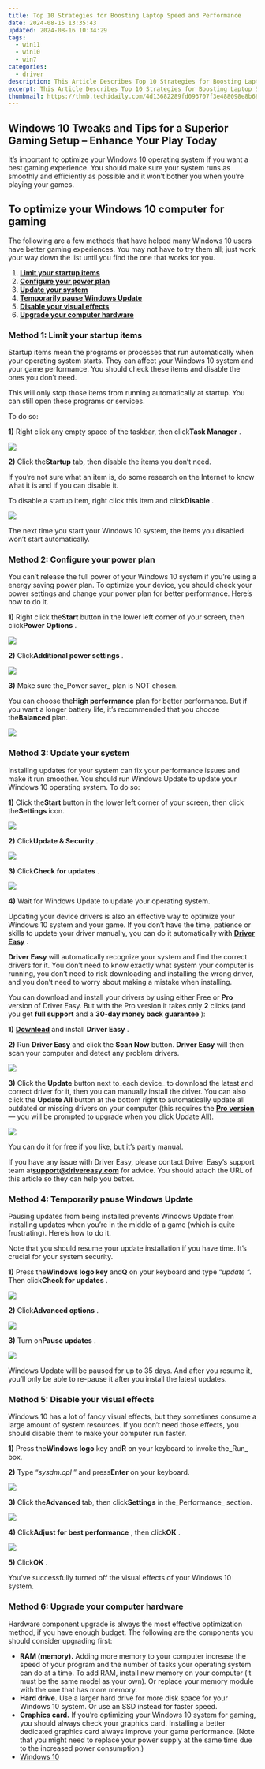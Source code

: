 ```yaml
---
title: Top 10 Strategies for Boosting Laptop Speed and Performance
date: 2024-08-15 13:35:43
updated: 2024-08-16 10:34:29
tags:
  - win11
  - win10
  - win7
categories:
  - driver
description: This Article Describes Top 10 Strategies for Boosting Laptop Speed and Performance
excerpt: This Article Describes Top 10 Strategies for Boosting Laptop Speed and Performance
thumbnail: https://thmb.techidaily.com/4d13682289fd093707f3e488098e8b68b405e6325695bb2b5c751424b8cb1104.jpeg
---
```


## Windows 10 Tweaks and Tips for a Superior Gaming Setup – Enhance Your Play Today

It’s important to optimize your Windows 10 operating system if you want a best gaming experience. You should make sure your system runs as smoothly and efficiently as possible and it won’t bother you when you’re playing your games.

## To optimize your Windows 10 computer for gaming

 The following are a few methods that have helped many Windows 10 users have better gaming experiences. You may not have to try them all; just work your way down the list until you find the one that works for you.

1. [**Limit your startup items**](https://tools.techidaily.com/drivereasy/download/)
2. [**Configure your power plan**](https://tools.techidaily.com/drivereasy/download/)
3. [**Update your system**](https://tools.techidaily.com/drivereasy/download/)
4. [**Temporarily pause Windows Update**](https://tools.techidaily.com/drivereasy/download/)
5. [**Disable your visual effects**](https://tools.techidaily.com/drivereasy/download/)
6. [**Upgrade your computer hardware**](https://tools.techidaily.com/drivereasy/download/)

### Method 1: Limit your startup items

 Startup items mean the programs or processes that run automatically when your operating system starts. They can affect your Windows 10 system and your game performance. You should check these items and disable the ones you don’t need.

 This will only stop those items from running automatically at startup. You can still open these programs or services.

To do so:

**1)** Right click any empty space of the taskbar, then click**Task Manager** .

![](https://images.drivereasy.com/wp-content/uploads/2018/06/img_5b2a1b3f9adc9.jpg)

**2)** Click the**Startup** tab, then disable the items you don’t need.

 If you’re not sure what an item is, do some research on the Internet to know what it is and if you can disable it.

 To disable a startup item, right click this item and click**Disable** .

![](https://images.drivereasy.com/wp-content/uploads/2018/06/img_5b2a1ccd1d664.jpg)

 The next time you start your Windows 10 system, the items you disabled won’t start automatically.

### Method 2: Configure your power plan

 You can’t release the full power of your Windows 10 system if you’re using a energy saving power plan. To optimize your device, you should check your power settings and change your power plan for better performance. Here’s how to do it.

**1)** Right click the**Start** button in the lower left corner of your screen, then click**Power Options** .

![](https://images.drivereasy.com/wp-content/uploads/2018/06/img_5b2a25d5dd9a1.jpg)

**2)** Click**Additional power settings** .

![](https://images.drivereasy.com/wp-content/uploads/2018/06/img_5b2a281e65a10.jpg)

**3)** Make sure the_Power saver_ plan is NOT chosen.

 You can choose the**High performance** plan for better performance. But if you want a longer battery life, it’s recommended that you choose the**Balanced** plan.

![](https://images.drivereasy.com/wp-content/uploads/2018/06/img_5b2a293b83333.jpg)

### Method 3: Update your system

 Installing updates for your system can fix your performance issues and make it run smoother. You should run Windows Update to update your Windows 10 operating system. To do so:

**1)** Click the**Start** button in the lower left corner of your screen, then click the**Settings** icon.

![](https://images.drivereasy.com/wp-content/uploads/2018/06/img_5b2a2ce44241f.jpg)

**2)** Click**Update & Security** .

![](https://images.drivereasy.com/wp-content/uploads/2018/06/img_5b2a2dbf235d3.jpg)

**3)** Click**Check for updates** .

![](https://images.drivereasy.com/wp-content/uploads/2018/06/img_5b2a2e1292ffc.jpg)

**4)** Wait for Windows Update to update your operating system.

 Updating your device drivers is also an effective way to optimize your Windows 10 system and your game. If you don’t have the time, patience or skills to update your driver manually, you can do it automatically with [**Driver Easy**](https://tools.techidaily.com/drivereasy/download/) .

**Driver Easy**  will automatically recognize your system and find the correct drivers for it. You don’t need to know exactly what system your computer is running, you don’t need to risk downloading and installing the wrong driver, and you don’t need to worry about making a mistake when installing.

 You can download and install your drivers by using either Free or **Pro**  version of Driver Easy. But with the Pro version it takes only **2**  clicks (and you get **full support** and a **30-day money back guarantee** ):

**1)** [**Download**](https://tools.techidaily.com/drivereasy/download/) and install **Driver Easy** .

**2)** Run **Driver Easy** and click the **Scan Now** button. **Driver Easy**  will then scan your computer and detect any problem drivers.

![](https://images.drivereasy.com/wp-content/uploads/2018/06/img_5b1a66b4a3dfe.jpg)

**3)**  Click the **Update**  button next to_each device_ to download the latest and correct driver for it, then you can manually install the driver. You can also click the **Update All**  button at the bottom right to automatically update all outdated or missing drivers on your computer (this requires the **[Pro version](https://tools.techidaily.com/drivereasy/download/)**  — you will be prompted to upgrade when you click Update All).

![](https://images.drivereasy.com/wp-content/uploads/2018/06/img_5b2090df306fe.jpg)

 You can do it for free if you like, but it’s partly manual.

 If you have any issue with Driver Easy, please contact Driver Easy’s support team at[**support@drivereasy.com**](https://tools.techidaily.com/drivereasy/download/) for advice. You should attach the URL of this article so they can help you better.

### Method 4: Temporarily pause Windows Update

 Pausing updates from being installed prevents Windows Update from installing updates when you’re in the middle of a game (which is quite frustrating). Here’s how to do it.

 Note that you should resume your update installation if you have time. It’s crucial for your system security.

**1)** Press the**Windows logo key** and**Q** on your keyboard and type “_update_ “. Then click**Check for updates** .

![](https://images.drivereasy.com/wp-content/uploads/2018/07/img_5b3ee66e073eb.jpg)

**2)** Click**Advanced options** .

![](https://images.drivereasy.com/wp-content/uploads/2018/07/img_5b3eea6be5120.jpg)

**3)** Turn on**Pause updates** .

![](https://images.drivereasy.com/wp-content/uploads/2018/07/img_5b3eeac6985cd.jpg)

 Windows Update will be paused for up to 35 days. And after you resume it, you’ll only be able to re-pause it after you install the latest updates.

### Method 5: Disable your visual effects

 Windows 10 has a lot of fancy visual effects, but they sometimes consume a large amount of system resources. If you don’t need those effects, you should disable them to make your computer run faster.

**1)** Press the**Windows logo** key and**R** on your keyboard to invoke the_Run_ box.

**2)** Type “_sysdm.cpl_ ” and press**Enter** on your keyboard.

![](https://images.drivereasy.com/wp-content/uploads/2018/06/img_5b2a342a037e9.png)

**3)** Click the**Advanced** tab, then click**Settings** in the_Performance_ section.

![](https://images.drivereasy.com/wp-content/uploads/2018/06/img_5b2a355c28e29.jpg)

**4)** Click**Adjust for best performance** , then click**OK** .

![](https://images.drivereasy.com/wp-content/uploads/2018/06/img_5b2a35afc6368.jpg)

**5)** Click**OK** .

 You’ve successfully turned off the visual effects of your Windows 10 system.

### Method 6: Upgrade your computer hardware

 Hardware component upgrade is always the most effective optimization method, if you have enough budget. The following are the components you should consider upgrading first:

* **RAM (memory).** Adding more memory to your computer increase the speed of your program and the number of tasks your operating system can do at a time. To add RAM, install new memory on your computer (it must be the same model as your own). Or replace your memory module with the one that has more memory.
* **Hard drive.** Use a larger hard drive for more disk space for your Windows 10 system. Or use an SSD instead for faster speed.
* **Graphics card.** If you’re optimizing your Windows 10 system for gaming, you should always check your graphics card. Installing a better dedicated graphics card always improve your game performance. (Note that you might need to replace your power supply at the same time due to the increased power consumption.)
* [Windows 10](https://tools.techidaily.com/drivereasy/download/)

<ins class="adsbygoogle"
     style="display:block"
     data-ad-format="autorelaxed"
     data-ad-client="ca-pub-7571918770474297"
     data-ad-slot="1223367746"></ins>



<ins class="adsbygoogle"
     style="display:block"
     data-ad-client="ca-pub-7571918770474297"
     data-ad-slot="8358498916"
     data-ad-format="auto"
     data-full-width-responsive="true"></ins>
